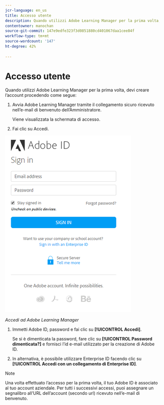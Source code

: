 ```yaml
---
jcr-language: en_us
title: Accesso utente
description: Quando utilizzi Adobe Learning Manager per la prima volta, devi creare il tuo account.
contentowner: manochan
source-git-commit: 147e9edfe323f3d0851880cd401067daa1cee84f
workflow-type: tm+mt
source-wordcount: '147'
ht-degree: 42%

---
```




# Accesso utente

Quando utilizzi Adobe Learning Manager per la prima volta, devi creare l’account procedendo come segue:

1. Avvia Adobe Learning Manager tramite il collegamento sicuro ricevuto nell’e-mail di benvenuto dell’Amministratore.

   Viene visualizzata la schermata di accesso.

1. Fai clic su Accedi.

![](assets/adobeid-signin.png)

*Accedi ad Adobe Learning Manager*

1. Immetti Adobe ID, password e fai clic su **[!UICONTROL Accedi]**.

   Se si è dimenticata la password, fare clic su **[!UICONTROL Password dimenticata?]** e fornisci l’id e-mail utilizzato per la creazione di Adobe ID.

1. In alternativa, è possibile utilizzare Enterprise ID facendo clic su **[!UICONTROL Accedi con un collegamento di Enterprise ID]**.

>[!NOTE]
>
>Una volta effettuato l’accesso per la prima volta, il tuo Adobe ID è associato al tuo account aziendale. Per tutti i successivi accessi, puoi assegnare un segnalibro all’URL dell’account (secondo url) ricevuto nell’e-mail di benvenuto.
